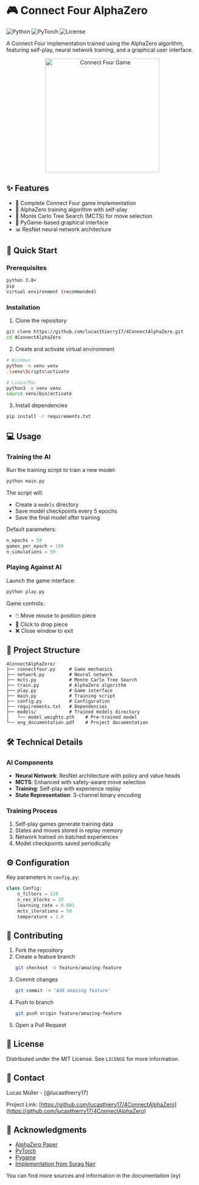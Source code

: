 # 🎮 Connect Four AlphaZero

![Python](https://img.shields.io/badge/python-3.8+-blue.svg)
![PyTorch](https://img.shields.io/badge/PyTorch-2.0+-orange.svg)
![License](https://img.shields.io/badge/license-MIT-green.svg)

A Connect Four implementation trained using the AlphaZero algorithm, featuring self-play, neural network training, and a graphical user interface.

<p align="center">
  <img src="https://github.com/user-attachments/assets/e178aea7-eb38-4101-b6f2-3db102fa624f" alt="Connect Four Game" width="300"/>
</p>

## ✨ Features

- 🎯 Complete Connect Four game implementation
- 🧠 AlphaZero training algorithm with self-play
- 🔄 Monte Carlo Tree Search (MCTS) for move selection
- 🎨 PyGame-based graphical interface
- 📊 ResNet neural network architecture

## 🚀 Quick Start

### Prerequisites

```bash
python 3.8+
pip
virtual environment (recommended)
```

### Installation

1. Clone the repository
```bash
git clone https://github.com/lucasthierry17/4ConnectAlphaZero.git
cd 4ConnectAlphaZero
```

2. Create and activate virtual environment
```bash
# Windows
python -m venv venv
.\venv\Scripts\activate

# Linux/Mac
python3 -m venv venv
source venv/bin/activate
```

3. Install dependencies
```bash
pip install -r requirements.txt
```

## 💻 Usage

### Training the AI

Run the training script to train a new model:
```bash
python main.py
```

The script will:
- Create a `models` directory
- Save model checkpoints every 5 epochs
- Save the final model after training

Default parameters:
```python
n_epochs = 50
games_per_epoch = 100
n_simulations = 50
```

### Playing Against AI

Launch the game interface:
```bash
python play.py
```

Game controls:
- 🖱️ Move mouse to position piece
- 🎯 Click to drop piece
- ❌ Close window to exit

## 📁 Project Structure

```
4ConnectAlphaZero/
├── connectfour.py     # Game mechanics
├── network.py         # Neural network
├── mcts.py            # Monte Carlo Tree Search
├── train.py           # AlphaZero algorithm
├── play.py            # Game interface
├── main.py            # Training script
├── config.py          # Configuration
├── requirements.txt   # Dependencies
├── models/            # Trained models directory
│   └── model_weights.pth    # Pre-trained model
└── eng_documentation.pdf    # Project documentation
```

## 🛠️ Technical Details

### AI Components

- **Neural Network**: ResNet architecture with policy and value heads
- **MCTS**: Enhanced with safety-aware move selection
- **Training**: Self-play with experience replay
- **State Representation**: 3-channel binary encoding

### Training Process

1. Self-play games generate training data
2. States and moves stored in replay memory
3. Network trained on batched experiences
4. Model checkpoints saved periodically

## ⚙️ Configuration

Key parameters in `config.py`:
```python
class Config:
    n_filters = 128
    n_res_blocks = 10
    learning_rate = 0.001
    mcts_iterations = 50
    temperature = 1.0
```

## 🤝 Contributing

1. Fork the repository
2. Create a feature branch
   ```bash
   git checkout -b feature/amazing-feature
   ```
3. Commit changes
   ```bash
   git commit -m 'Add amazing feature'
   ```
4. Push to branch
   ```bash
   git push origin feature/amazing-feature
   ```
5. Open a Pull Request

## 📝 License

Distributed under the MIT License. See `LICENSE` for more information.

## 👥 Contact

Lucas Müller - [@lucasthierry17]

Project Link: [https://github.com/lucasthiery17/4ConnectAlphaZero](https://github.com/lucasthierry17/4ConnectAlphaZero)

## 🙏 Acknowledgments

- [AlphaZero Paper](https://arxiv.org/abs/1712.01815)
- [PyTorch](https://pytorch.org/)
- [Pygame](https://www.pygame.org/)
- [Implementation from Surag Nair](https://github.com/suragnair/alpha-zero-general)

You can find more sources and information in the documentation (xy)
